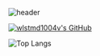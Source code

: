 ![header](https://capsule-render.vercel.app/api?heigth=200&text=welcome&fontSize=50&type=waving)

[![wlstmd1004v's GitHub](https://github-readme-stats.vercel.app/api?username=wlstmd1004v&theme=react&show_icons=true&custom_title=wlstmd1004v's_Activity&rank_icon=github)](https://github.com/wlstmd1004v/github-readme-stats)

![Top Langs](https://github-readme-stats.vercel.app/api/top-langs/?username=wlstmd&layout=compact&theme=tokyonight)
<!--
**wlstmd1004v/wlstmd1004v** is a ✨ _special_ ✨ repository because its `README.md` (this file) appears on your GitHub profile.

Here are some ideas to get you started:

- 🔭 I’m currently working on ...
- 🌱 I’m currently learning ...
- 👯 I’m looking to collaborate on ...
- 🤔 I’m looking for help with ...
- 💬 Ask me about ...
- 📫 How to reach me: ...
- 😄 Pronouns: ...
- ⚡ Fun fact: ...
-->
